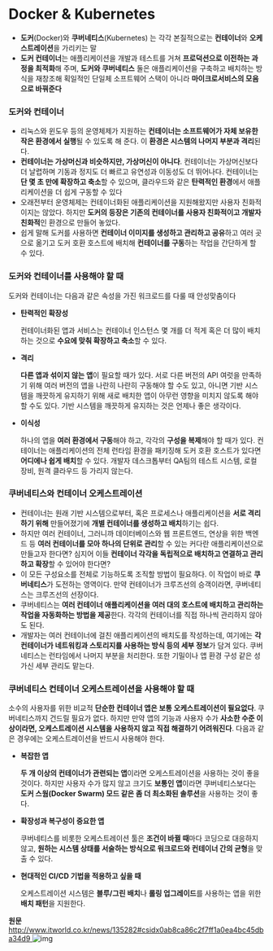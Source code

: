 # Docker & Kubernetes

- **도커**(Docker)와 **쿠버네티스**(Kubernetes) 는 각각 본질적으로는 **컨테이너**와 **오케스트레이션**을 가리키는 말
- **도커 컨테이너**는 애플리케이션을 개발과 테스트를 거쳐 **프로덕션으로 이전하는 과정을 최적화**해 주며, **도커와 쿠버네티스** 둘은 애플리케이션을 구축하고 배치하는 방식을 재창조해 획일적인 단일체 소프트웨어 스택이 아니라 **마이크로서비스의 모음으로 바꿔준다**

### 도커와 컨테이너

- 리눅스와 윈도우 등의 운영체제가 지원하는 **컨테이너는 소프트웨어가 자체 보유한 작은 환경에서 실행**될 수 있도록 해 준다. 이 **환경은 시스템의 나머지 부분과 격리**된다. 
- **컨테이너는 가상머신과 비슷하지만, 가상머신이 아니다**. 컨테이너는 가상머신보다 더 날렵하며 기동과 정지도 더 빠르고 유연성과 이동성도 더 뛰어나다. 컨테이너는 **단 몇 초 만에 확장하고 축소**할 수 있으며, 클라우드와 같은 **탄력적인 환경**에서 애플리케이션을 더 쉽게 구동할 수 있다
- 오래전부터 운영체제는 컨테이너화된 애플리케이션을 지원해왔지만 사용자 친화적이지는 않았다. 하지만 **도커의 등장은 기존의 컨테이너를 사용자 친화적이고 개발자 친화적**인 환경으로 만들어 놓았다.
- 쉽게 말해 도커를 사용하면 **컨테이너 이미지를 생성하고 관리하고 공유**하고 여러 곳으로 옮기고 도커 호환 호스트에 배치해 **컨테이너를 구동**하는 작업을 간단하게 할 수 있다.
   

### 도커와 컨테이너를 사용해야 할 때

도커와 컨테이너는 다음과 같은 속성을 가진 워크로드를 다룰 때 안성맞춤이다

- **탄력적인 확장성**

  컨테이너화된 앱과 서비스는 컨테이너 인스턴스 몇 개를 더 적게 혹은 더 많이 배치하는 것으로 **수요에 맞춰 확장하고 축소**할 수 있다.

- **격리**

  **다른 앱과 섞이지 않는 앱**이 필요할 때가 있다. 서로 다른 버전의 API 여럿을 만족하기 위해 여러 버전의 앱을 나란히 나란히 구동해야 할 수도 있고, 아니면 기반 시스템을 깨끗하게 유지하기 위해 새로 배치한 앱이 아무런 영향을 미치지 않도록 해야 할 수도 있다. 기반 시스템을 깨끗하게 유지하는 것은 언제나 좋은 생각이다.

- **이식성**

  하나의 앱을 **여러 환경에서 구동**해야 하고, 각각의 **구성을 복제**해야 할 때가 있다. 컨테이너는 애플리케이션의 전체 런타임 환경을 패키징해 도커 호환 호스트가 있다면 **어디에나 쉽게 배치**할 수 있다. 개발자 데스크톱부터 QA팀의 테스트 시스템, 로컬 장비, 원격 클라우드 등 가리지 않는다.
   

### 쿠버네티스와 컨테이너 오케스트레이션

- 컨테이너는 원래 기반 시스템으로부터, 혹은 프로세스나 애플리케이션을 **서로 격리하기 위해** 만들어졌기에 **개별 컨테이너를 생성하고 배치**하기는 쉽다.
- 하지만 여러 컨테이너, 그러니까 데이터베이스와 웹 프론트엔드, 연상을 위한 백엔드 등 **여러 컨테이너를 모아 하나의 단위로 관리**할 수 있는 커다란 애플리케이션으로 만들고자 한다면? 심지어 이들 **컨테이너 각각을 독립적으로 배치하고 연결하고 관리하고 확장**할 수 있어야 한다면? 
- 이 모든 구성요소를 전체로 기능하도록 조직할 방법이 필요하다. 이 작업이 바로 **쿠버네티스**가 도전하는 영역이다. 만약 컨테이너가 크루즈선의 승객이라면, 쿠버네티스는 크루즈선의 선장이다. 
- 쿠버네티스는 **여러 컨테이너 애플리케이션을 여러 대의 호스트에 배치하고 관리하는 작업을 자동화하는 방법을 제공**한다. 각각의 컨테이너를 직접 하나씩 관리하지 않아도 된다. 
- 개발자는 여러 컨테이너에 걸친 애플리케이션의 배치도를 작성하는데, 여기에는 **각 컨테이너가 네트워킹과 스토리지를 사용하는 방식 등의 세부 정보**가 담겨 있다. 쿠버네티스는 런타임에서 나머지 부분을 처리한다. 또한 기밀이나 앱 환경 구성 같은 성가신 세부 관리도 맡는다.

### 쿠버네티스 컨테이너 오케스트레이션을 사용해야 할 때

소수의 사용자를 위한 비교적 **단순한 컨테이너 앱은 보통 오케스트레이션이 필요없다**. 쿠버네티스까지 건드릴 필요가 없다. 하지만 만약 앱의 기능과 사용자 수가 **사소한 수준 이상이라면, 오케스트레이션 시스템을 사용하지 않고 직접 해결하기 어려워진다**. 다음과 같은 경우에는 오케스트레이션을 반드시 사용해야 한다.

- **복잡한 앱**

  **두 개 이상의 컨테이너가 관련되는 앱**이라면 오케스트레이션을 사용하는 것이 좋을 것이다. 하지만 사용자 수가 많지 않고 크기도 **보통인 앱**이라면 쿠버네티스보다는 **도커 스웜(Docker Swarm) 모드 같은 좀 더 최소화된 솔루션**을 사용하는 것이 좋다.

- **확장성과 복구성이 중요한 앱**

  쿠버네티스를 비롯한 오케스트레이션 툴은 **조건이 바뀔 때**마다 코딩으로 대응하지 않고, **원하는 시스템 상태를 서술하는 방식으로 워크로드와 컨테이너 간의 균형**을 맞출 수 있다.

- **현대적인 CI/CD 기법을 적용하고 싶을 때** 

  오케스트레이션 시스템은 **블루/그린 배치**나 **롤링 업그레이드**를 사용하는 앱을 위한 **배치 패턴**을 지원한다.



**원문**
[http://www.itworld.co.kr/news/135282#csidx0ab8ca86c2f7ff1a0ea4bc45dba34d9 ](http://www.itworld.co.kr/news/135282#csidx0ab8ca86c2f7ff1a0ea4bc45dba34d9)![img](http://linkback.itworld.co.kr/images/onebyone.gif?action_id=0ab8ca86c2f7ff1a0ea4bc45dba34d9)

